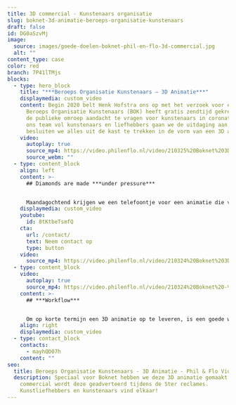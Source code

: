 ```yaml
---
title: 3D commercial - Kunstenaars organisatie
slug: boknet-3d-animatie-beroeps-organisatie-kunstenaars
draft: false
id: DG0aSzvMj
image:
  source: images/goede-doelen-boknet-phil-en-flo-3d-commercial.jpg
  alt: ""
content_type: case
color: red
branch: 7P41lTMjs
blocks:
  - type: hero_block
    title: "***Beroeps Organisatie Kunstenaars – 3D Animatie***"
    displaymedia: custom_video
    content: Begin 2020 belt Henk Hofstra ons op met het verzoek voor een animatie.
      Beroeps Organisatie Kunstenaars (BOK) heeft gratis zendtijd gekregen om op
      de publieke omroep aandacht te vragen voor kunstenaars in coronatijd. Met
      ons team vol kunstenaars en liefhebbers gaan we de uitdaging aan, en
      besluiten we alles uit de kast te trekken in de vorm van een 3D animatie.
    video:
      autoplay: true
      source_mp4: https://video.philenflo.nl/video/210325%20Boknet%203D%20kunst%20-%20Phil%20en%20Flo%20animaties.mp4
      source_webm: ""
  - type: content_block
    align: left
    content: >-
      ## Diamonds are made ***under pressure***


      Maandagochtend krijgen we een telefoontje voor een animatie die vijf dagen later op de NPO gedraaid mag worden. We gaan de uitdaging aan en besluiten ons gehele productieteam in te zetten om de deadline te halen. We hebben als animatieteam ook een eigen subdoel. We willen laten zien hoe 2D- en 3D animatie elkaar kunnen versterken. Aan de slag!
    displaymedia: custom_video
    youtube:
      id: 8tKtbeTsmfQ
    cta:
      url: /contact/
      text: Neem contact op
      type: button
    video:
      source_mp4: https://video.philenflo.nl/video/210324%20Boknet%203D%20animatie%20-%20Phil%20en%20Flo%20creative%20studio.mp4
  - type: content_block
    video:
      autoplay: true
      source_mp4: https://video.philenflo.nl/video/210324%20Boknet%20-%20Phil%20en%20Flo%20creative%20studio.mp4
    content: >-
      ## ***Workflow***


      Om op korte termijn een 3D animatie op te leveren, is een goede workflow van belang. We beginnen met een analogie als thema: een witte, kale ruimte die we vullen met kleurrijke kunst. Vervolgens gaan verschillende animatoren aan de slag met specifieke onderdelen zoals de kamer zelf, maar ook 2D- kunst en schilderijen. Tegelijkertijd wordt het script geschreven in lijn met het gekozen thema. Naarmate de week vordert en de deadline nadert, wordt de eerst zo kale ruimte steeds kleurrijker.
    align: right
    displaymedia: custom_video
  - type: contact_block
    contacts:
      - mayhQD07h
    content: ""
seo:
  title: Beroeps Organisatie Kunstenaars - 3D Animatie - Phil & Flo Videomarketing
  description: Speciaal voor Boknet hebben we deze 3D animatie gemaakt. Als
    commercial wordt deze geadverteerd tijdens de Ster reclames.
    Kunstliefhebbers en kunstenaars vind elkaar!
---
```

